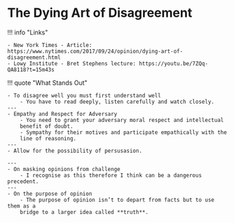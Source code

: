 # The Dying Art of Disagreement

!!! info "Links"

    - New York Times - Article: https://www.nytimes.com/2017/09/24/opinion/dying-art-of-disagreement.html
    - Lowy Institute - Bret Stephens lecture: https://youtu.be/7ZQq-QA8118?t=15m43s

!!! quote "What Stands Out"

    - To disagree well you must first understand well
        - You have to read deeply, listen carefully and watch closely.
    ---
    - Empathy and Respect for Adversary
        - You need to grant your adversary moral respect and intellectual
        benefit of doubt.
        - Sympathy for their motives and participate empathically with the
        line of reasoning.
    ---
    - Allow for the possibility of persusasion.

    ---
    - On masking opinions from challenge
        - I recognise as this therefore I think can be a dangerous precedent.
    ---
    - On the purpose of opinion
        - The purpose of opinion isn’t to depart from facts but to use them as a
        bridge to a larger idea called **truth**.
